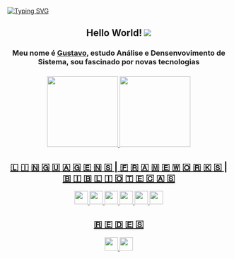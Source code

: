 [![Typing SVG](https://readme-typing-svg.herokuapp.com?font=&size=24&duration=2800&color=56E1E6&center=true&vCenter=true&width=1080&height=100&lines=Seja+bem+vindo!;Ol%C3%A1+esse+%C3%A9+meu+perfil%2C+me+chamo+Gustavo)](https://git.io/typing-svg)

<div align="center">
  <h2>Hello World! <img src="https://media1.giphy.com/media/l1J9MT9T0ZG2xvWCc/giphy.gif" /></h2>
  <h3>Meu nome é <a href="https://www.linkedin.com/in/axsgustavo/" target="_blank">Gustavo</a>, estudo Análise e Densenvovimento de Sistema, sou fascinado por novas tecnologias<h3>
</div>

<div align="center">
  <a href="https://github.com/axsgustavo">
  <img height="160em" src="https://github-readme-stats.vercel.app/api?username=axsgustavo&show_icons=true&theme=tokyonight&include_all_commits=true&count_private=true"/> 
  <img height="160em" src="https://github-readme-stats.vercel.app/api/top-langs/?username=axsgustavo&layout=compact&langs_count=7&theme=tokyonight"/>
</div>
 
<div align="center">
  <h2>🇱 🇮 🇳 🇬 🇺 🇦 🇬 🇪 🇳 🇸  | 🇫 🇷 🇦 🇲 🇪 🇼 🇴 🇷 🇰 🇸  | 🇧 🇮 🇧 🇱 🇮 🇴 🇹 🇪 🇨 🇦 🇸 </h2>
  <span>
   <img height="30px" src="https://img.shields.io/badge/HTML5-E34F26?style=for-the-badge&logo=html5&logoColor=white">
  </span>
  <span>
   <img height="30px" src="https://img.shields.io/badge/CSS3-1572B6?style=for-the-badge&logo=css3&logoColor=white">
  </span>
  <span>
   <img height="30px" src="https://img.shields.io/badge/Sass-CC6699?style=for-the-badge&logo=sass&logoColor=white">
  </span>
  <span>
   <img height="30px" src="https://img.shields.io/badge/JavaScript-F7DF1E?style=for-the-badge&logo=javascript&logoColor=black">
  </span>
  <span>
   <img height="30px" src="https://img.shields.io/badge/React-20232A?style=for-the-badge&logo=react&logoColor=61DAFB">
  </span>
  <span>
   <img height="30px" src="https://img.shields.io/badge/styled--components-DB7093?style=for-the-badge&logo=styled-components&logoColor=white">
  </span>
</div>
  
<div align="center">
  <h2>🇷 🇪 🇩 🇪 🇸</h2>
  <a href="https://www.linkedin.com/in/axsgustavo/" target="_blank">
   <img height="30px" src="https://img.shields.io/badge/Instagram-060e10?style=for-the-badge&logo=instagram&logoColor=5ce1e6">
  </a>
  <a href="https://instagram.com/guslves/" target="_blank">
   <img height="30px" src="https://img.shields.io/badge/LinkedIn-060e10?style=for-the-badge&logo=linkedin&logoColor=5ce1e6">
  </a>
</div>
